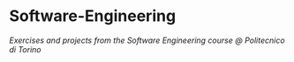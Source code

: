 # Software-Engineering

_Exercises and projects from the Software Engineering course @ Politecnico di Torino_
